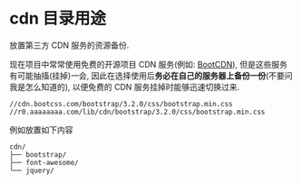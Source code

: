 # cdn 目录用途
放置第三方 CDN 服务的资源备份.

现在项目中常常使用免费的开源项目 CDN 服务(例如: [BootCDN](http://www.bootcdn.cn/)), 但是这些服务有可能抽搐(挂掉)一会, 因此在选择使用后**务必在自己的服务器上备份一份**(不要问我是怎么知道的), 以便免费的 CDN 服务挂掉时能够迅速切换过来.

```
//cdn.bootcss.com/bootstrap/3.2.0/css/bootstrap.min.css
//r0.aaaaaaaa.com/lib/cdn/bootstrap/3.2.0/css/bootstrap.min.css
```

例如放置如下内容
```
cdn/
├── bootstrap/
├── font-awesome/
└── jquery/
```